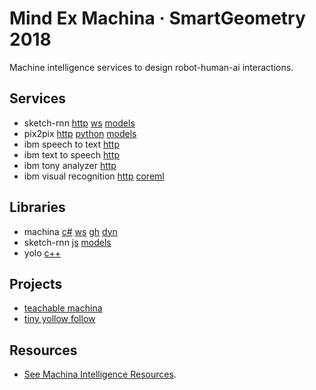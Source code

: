 # Mind Ex Machina · SmartGeometry 2018

Machine intelligence services to design robot-human-ai interactions.

## Services
- sketch-rnn [http](services/sketch-rnn/http-server.js) [ws](services/sketch-rnn/websocket-client.js) [models](http://nono.ma/models/sketchrnn)
- pix2pix [http](services/pix2pix-http) [python](https://github.com/affinelayer/pix2pix-tensorflow) [models](http://nono.ma/models/pix2pix)
- ibm speech to text [http](samples/ibm-speech-to-text)
- ibm text to speech [http](samples/ibm-text-to-speech)
- ibm tony analyzer [http](samples/ibm-tone-analyzer)
- ibm visual recognition [http](samples/ibm-visual-recognition) [coreml](samples/ibm-visual-recognition/CoreMLSwift-CircleOrSquare)

## Libraries

- machina [c#](https://github.com/robotexmachina/machina) [ws](https://github.com/garciadelcastillo/Machina-Tests/tree/master/180402_BridgeApp) [gh](https://github.com/robotexmachina/machina-grasshopper) [dyn](https://github.com/robotexmachina/machina-dynamo)
- sketch-rnn [js](libraries/sketch-rnn/simple_predict.js) [models](http://nono.ma/models/sketchrnn)
- yolo [c++](https://pjreddie.com/darknet/yolo/)

## Projects

- [teachable machina](projects/teachable-machina)
- [tiny yollow follow](projects/tiny-yolo-follow)

## Resources

- [See Machina Intelligence Resources](https://paper.dropbox.com/doc/Machine-Intelligence-Resources-f2adG8vASJ0uiEZfCBc2i?_tk=share_copylink).